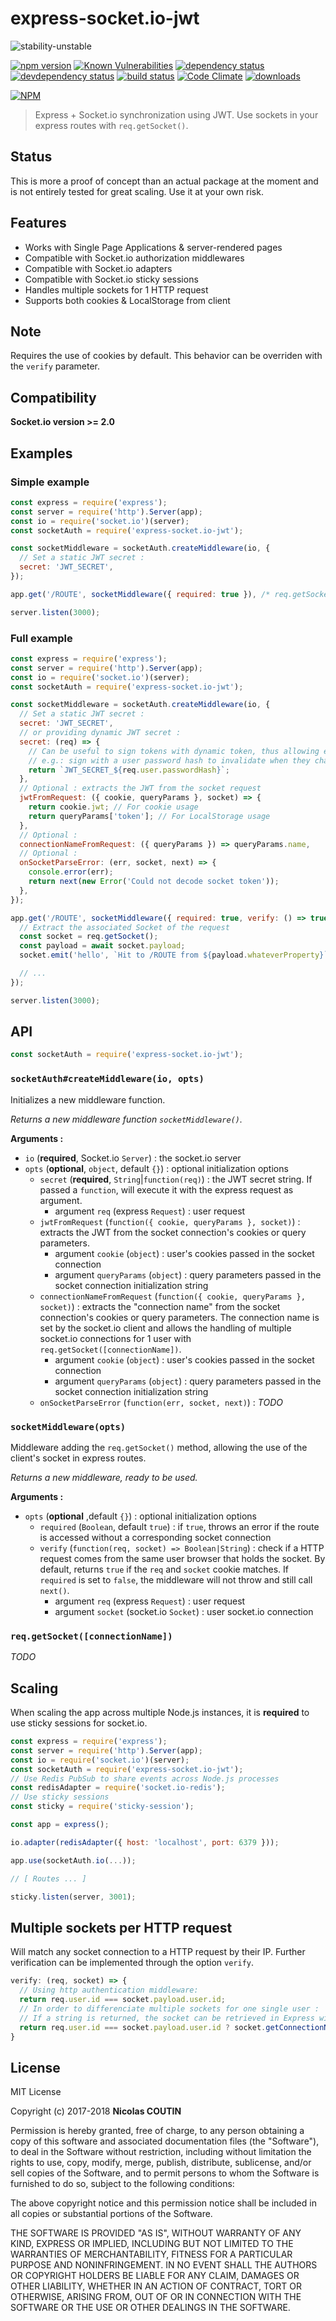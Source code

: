 # express-socket.io-jwt

![stability-unstable](https://img.shields.io/badge/stability-unstable-yellow.svg)

[![npm version][version-badge]][version-url]
[![Known Vulnerabilities][vulnerabilities-badge]][vulnerabilities-url]
[![dependency status][dependency-badge]][dependency-url]
[![devdependency status][devdependency-badge]][devdependency-url]
[![build status][build-badge]][build-url]
[![Code Climate][maintainability-badge]][maintainability-url]
[![downloads][downloads-badge]][downloads-url]

[![NPM][npm-stats-badge]][npm-stats-url]

> Express + Socket.io synchronization using JWT. Use sockets in your express routes with `req.getSocket()`.

## Status

This is more a proof of concept than an actual package at the moment and is not entirely tested for great scaling.
Use it at your own risk.

## Features

* Works with Single Page Applications & server-rendered pages
* Compatible with Socket.io authorization middlewares
* Compatible with Socket.io adapters
* Compatible with Socket.io sticky sessions
* Handles multiple sockets for 1 HTTP request
* Supports both cookies & LocalStorage from client

## Note

Requires the use of cookies by default. This behavior can be overriden with the `verify` parameter.

## Compatibility

**Socket.io version >= 2.0**

## Examples

### Simple example

```javascript
const express = require('express');
const server = require('http').Server(app);
const io = require('socket.io')(server);
const socketAuth = require('express-socket.io-jwt');

const socketMiddleware = socketAuth.createMiddleware(io, {
  // Set a static JWT secret :
  secret: 'JWT_SECRET',
});

app.get('/ROUTE', socketMiddleware({ required: true }), /* req.getSocket() ... */);

server.listen(3000);
```

### Full example

```javascript
const express = require('express');
const server = require('http').Server(app);
const io = require('socket.io')(server);
const socketAuth = require('express-socket.io-jwt');

const socketMiddleware = socketAuth.createMiddleware(io, {
  // Set a static JWT secret :
  secret: 'JWT_SECRET',
  // or providing dynamic JWT secret :
  secret: (req) => {
    // Can be useful to sign tokens with dynamic token, thus allowing easy invalidation.
    // e.g.: sign with a user password hash to invalidate when they change their password
    return `JWT_SECRET_${req.user.passwordHash}`;
  },
  // Optional : extracts the JWT from the socket request
  jwtFromRequest: ({ cookie, queryParams }, socket) => {
    return cookie.jwt; // For cookie usage
    return queryParams['token']; // For LocalStorage usage
  },
  // Optional :
  connectionNameFromRequest: ({ queryParams }) => queryParams.name,
  // Optional :
  onSocketParseError: (err, socket, next) => {
    console.error(err);
    return next(new Error('Could not decode socket token'));
  },
});

app.get('/ROUTE', socketMiddleware({ required: true, verify: () => true }), async (req, res, next) => {
  // Extract the associated Socket of the request
  const socket = req.getSocket();
  const payload = await socket.payload;
  socket.emit('hello', `Hit to /ROUTE from ${payload.whateverProperty}`);

  // ...
});

server.listen(3000);
```

## API

```javascript
const socketAuth = require('express-socket.io-jwt');
```

### `socketAuth#createMiddleware(io, opts)`

Initializes a new middleware function.

*Returns a new middleware function `socketMiddleware()`.*

**Arguments :**

* `io` (**required**, Socket.io `Server`) : the socket.io server
* `opts` (**optional**, `object`, default `{}`) : optional initialization options
  * `secret` (**required**, `String`|`function(req)`) : the JWT secret string. If passed a `function`, will execute it with the express request as argument.
    * argument `req` (express `Request`) : user request
  * `jwtFromRequest` (`function({ cookie, queryParams }, socket)`) : extracts the JWT from the socket connection's cookies or query parameters.
    * argument `cookie` (`object`) : user's cookies passed in the socket connection
    * argument `queryParams` (`object`) : query parameters passed in the socket connection initialization string
  * `connectionNameFromRequest` (`function({ cookie, queryParams }, socket)`) : extracts the "connection name" from the socket connection's cookies or query parameters. The connection name is set by the socket.io client and allows the handling of multiple socket.io connections for 1 user with `req.getSocket([connectionName])`.
    * argument `cookie` (`object`) : user's cookies passed in the socket connection
    * argument `queryParams` (`object`) : query parameters passed in the socket connection initialization string
  * `onSocketParseError` (`function(err, socket, next)`) : *TODO*

### `socketMiddleware(opts)`

Middleware adding the `req.getSocket()` method, allowing the use of the client's socket in express routes.

*Returns a new middleware, ready to be used.*

**Arguments :**

* `opts` (**optional** ,default `{}`) : optional initialization options
  * `required` (`Boolean`, default `true`) : if `true`, throws an error if the route is accessed without a corresponding socket connection
  * `verify` (`function(req, socket) => Boolean|String`) : check if a HTTP request comes from the same user browser that holds the socket. By default, returns `true` if the `req` and `socket` cookie matches. If `required` is set to `false`, the middleware will not throw and still call `next()`.
    * argument `req` (express `Request`) : user request
    * argument `socket` (socket.io `Socket`) : user socket.io connection

### `req.getSocket([connectionName])`

*TODO*

## Scaling

When scaling the app across multiple Node.js instances, it is **required** to use sticky sessions for socket.io.

```javascript
const express = require('express');
const server = require('http').Server(app);
const io = require('socket.io')(server);
const socketAuth = require('express-socket.io-jwt');
// Use Redis PubSub to share events across Node.js processes
const redisAdapter = require('socket.io-redis');
// Use sticky sessions
const sticky = require('sticky-session');

const app = express();

io.adapter(redisAdapter({ host: 'localhost', port: 6379 }));

app.use(socketAuth.io(...));

// [ Routes ... ]

sticky.listen(server, 3001);
```

## Multiple sockets per HTTP request

Will match any socket connection to a HTTP request by their IP.
Further verification can be implemented through the option `verify`.

```javascript
verify: (req, socket) => {
  // Using http authentication middleware:
  return req.user.id === socket.payload.user.id;
  // In order to differenciate multiple sockets for one single user :
  // If a string is returned, the socket can be retrieved in Express with req.getSocket('RETURNED STRING')
  return req.user.id === socket.payload.user.id ? socket.getConnectionName() : false;
}
```

## License

MIT License

Copyright (c) 2017-2018 **Nicolas COUTIN**

Permission is hereby granted, free of charge, to any person obtaining a copy
of this software and associated documentation files (the "Software"), to deal
in the Software without restriction, including without limitation the rights
to use, copy, modify, merge, publish, distribute, sublicense, and/or sell
copies of the Software, and to permit persons to whom the Software is
furnished to do so, subject to the following conditions:

The above copyright notice and this permission notice shall be included in all
copies or substantial portions of the Software.

THE SOFTWARE IS PROVIDED "AS IS", WITHOUT WARRANTY OF ANY KIND, EXPRESS OR
IMPLIED, INCLUDING BUT NOT LIMITED TO THE WARRANTIES OF MERCHANTABILITY,
FITNESS FOR A PARTICULAR PURPOSE AND NONINFRINGEMENT. IN NO EVENT SHALL THE
AUTHORS OR COPYRIGHT HOLDERS BE LIABLE FOR ANY CLAIM, DAMAGES OR OTHER
LIABILITY, WHETHER IN AN ACTION OF CONTRACT, TORT OR OTHERWISE, ARISING FROM,
OUT OF OR IN CONNECTION WITH THE SOFTWARE OR THE USE OR OTHER DEALINGS IN THE
SOFTWARE.

[version-badge]: https://img.shields.io/npm/v/express-socket.io-jwt.svg
[version-url]: https://www.npmjs.com/package/express-socket.io-jwt
[vulnerabilities-badge]: https://snyk.io/test/npm/express-socket.io-jwt/badge.svg
[vulnerabilities-url]: https://snyk.io/test/npm/express-socket.io-jwt
[dependency-badge]: https://david-dm.org/ilshidur/express-socket.io-jwt.svg
[dependency-url]: https://david-dm.org/ilshidur/express-socket.io-jwt
[devdependency-badge]: https://david-dm.org/ilshidur/express-socket.io-jwt/dev-status.svg
[devdependency-url]: https://david-dm.org/ilshidur/express-socket.io-jwt#info=devDependencies
[build-badge]: https://travis-ci.org/Ilshidur/express-socket.io-jwt.svg
[build-url]: https://travis-ci.org/Ilshidur/express-socket.io-jwt
[maintainability-badge]: https://api.codeclimate.com/v1/badges/1a591845db8b23c4cd06/maintainability
[maintainability-url]: https://codeclimate.com/github/Ilshidur/express-socket.io-jwt/maintainability
[downloads-badge]: https://img.shields.io/npm/dt/express-socket.io-jwt.svg
[downloads-url]: https://www.npmjs.com/package/express-socket.io-jwt
[npm-stats-badge]: https://nodei.co/npm/express-socket.io-jwt.png?downloads=true&downloadRank=true
[npm-stats-url]: https://nodei.co/npm/express-socket.io-jwt
